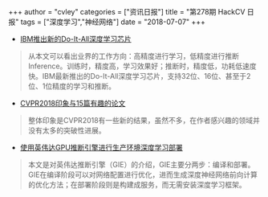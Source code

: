 +++
author = "cvley"
categories = ["资讯日报"]
title = "第278期 HackCV 日报"
tags = ["深度学习","神经网络"]
date = "2018-07-07"
+++

- [IBM推出新的Do-It-All深度学习芯片](https://spectrum.ieee.org/tech-talk/semiconductors/processors/ibms-new-doitall-deep-learning-chip?from=hackcv&hmsr=hackcv.com&utm_medium=hackcv.com&utm_source=hackcv.com)

> 从本文可以看出业界的工作方向：高精度进行学习，低精度进行推断Inference。训练时，精度高，学习效果好；推断时，精度低，功耗低速度快。IBM最新推出的Do-It-All深度学习芯片，支持32位、16位、甚至于2位、1位精度的学习和推断。

- [CVPR2018印象与15篇有趣的论文](https://medium.com/@ducha.aiki/cvpr-2018-impressions-and-15-interesting-papers-37fcc1b5b449?from=hackcv&hmsr=hackcv.com&utm_medium=hackcv.com&utm_source=hackcv.com)

> 整体印象是CVPR2018有一些新的结果，虽然不多，在作者感兴趣的领域并没有太多的突破性进展。

- [使用英伟达GPU推断引擎进行生产环境深度学习部署](https://devblogs.nvidia.com/production-deep-learning-nvidia-gpu-inference-engine/?from=hackcv&hmsr=hackcv.com&utm_medium=hackcv.com&utm_source=hackcv.com)

> 本文是对英伟达推断引擎（GIE）的介绍，GIE主要分两步：编译和部署。GIE在编译阶段可以对网络配置进行优化，进而生成深度神经网络前向计算的优化方法；在部署阶段则是构建成服务，而无需安装深度学习框架。

